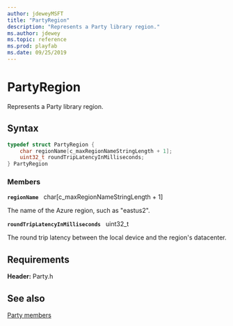 ```yaml
---
author: jdeweyMSFT
title: "PartyRegion"
description: "Represents a Party library region."
ms.author: jdewey
ms.topic: reference
ms.prod: playfab
ms.date: 09/25/2019
---
```


# PartyRegion  

Represents a Party library region.  

## Syntax  
  
```cpp
typedef struct PartyRegion {  
    char regionName[c_maxRegionNameStringLength + 1];  
    uint32_t roundTripLatencyInMilliseconds;  
} PartyRegion  
```
  
### Members  
  
**`regionName`** &nbsp; char[c_maxRegionNameStringLength + 1]  
  
The name of the Azure region, such as "eastus2".
  
**`roundTripLatencyInMilliseconds`** &nbsp; uint32_t  
  
The round trip latency between the local device and the region's datacenter.
  
  
## Requirements  
  
**Header:** Party.h
  
## See also  
[Party members](../party_members.md)  

  
  
